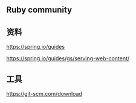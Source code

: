 ## Ruby community

## 资料
https://spring.io/guides

https://spring.io/guides/gs/serving-web-content/


## 工具
https://git-scm.com/download

